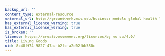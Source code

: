 ```yaml
---
backup_url: ''
content_type: external-resource
external_url: http://groundwork.mit.edu/business-models-global-health-livinggoods/
has_external_licence_warning: true
has_external_license_warning: true
is_broken: ''
license: https://creativecommons.org/licenses/by-nc-sa/4.0/
title: Living Goods
uid: 8c48f974-9827-47aa-b2fc-a2d02fbb580c
---
```

